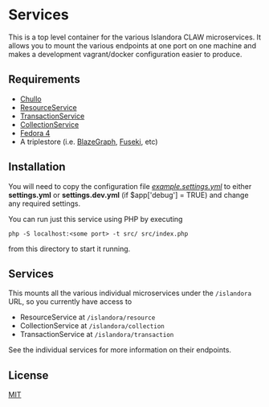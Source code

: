 # Services

This is a top level container for the various Islandora CLAW microservices. It allows you to mount the various endpoints at one port on one machine and makes a development vagrant/docker configuration easier to produce.

## Requirements

* [Chullo](https://github.com/Islandora-CLAW/chullo)
* [ResourceService](./ResourceService/)
* [TransactionService](./TransactionService/)
* [CollectionService](./CollectionService/)
* [Fedora 4](https://github.com/fcrepo4/fcrepo4)
* A triplestore (i.e. [BlazeGraph](https://www.blazegraph.com/download/), [Fuseki](https://jena.apache.org/documentation/fuseki2/), etc)

## Installation

You will need to copy the configuration file [_example.settings.yml_](config/example.settings.yml) to either **settings.yml** or **settings.dev.yml** (if $app['debug'] = TRUE) and change any required settings.

You can run just this service using PHP by executing 

```
php -S localhost:<some port> -t src/ src/index.php
```
from this directory to start it running.

## Services

This mounts all the various individual microservices under the `/islandora` URL, so you currently have access to 

* ResourceService at `/islandora/resource`
* CollectionService at `/islandora/collection`
* TransactionService at `/islandora/transaction`

See the individual services for more information on their endpoints.

## License

[MIT](https://opensource.org/licenses/MIT)

